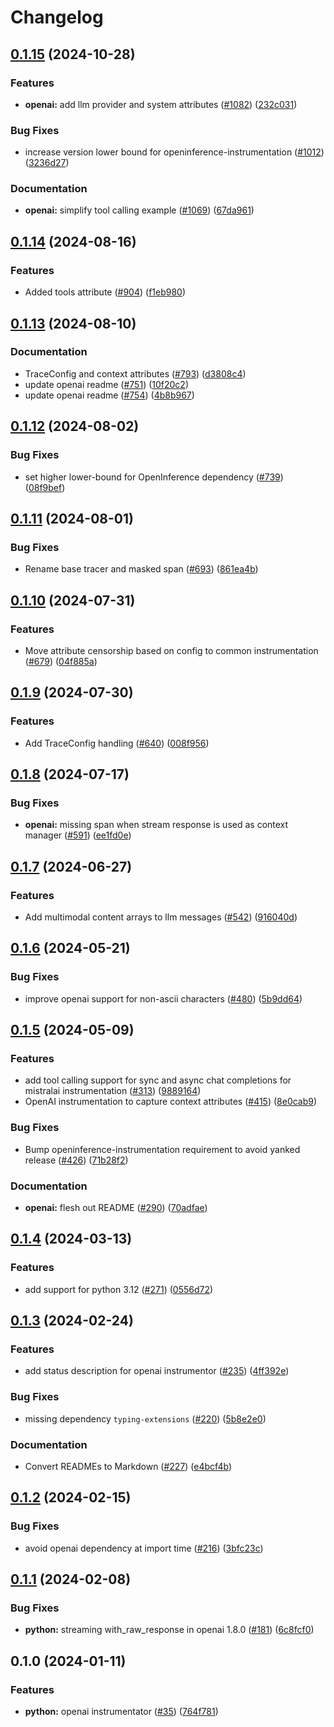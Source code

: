 # Changelog

## [0.1.15](https://github.com/Arize-ai/openinference/compare/python-openinference-instrumentation-openai-v0.1.14...python-openinference-instrumentation-openai-v0.1.15) (2024-10-28)


### Features

* **openai:** add llm provider and system attributes ([#1082](https://github.com/Arize-ai/openinference/issues/1082)) ([232c031](https://github.com/Arize-ai/openinference/commit/232c031deea6b81a007447a37db2b0e5eb8ce613))


### Bug Fixes

* increase version lower bound for openinference-instrumentation ([#1012](https://github.com/Arize-ai/openinference/issues/1012)) ([3236d27](https://github.com/Arize-ai/openinference/commit/3236d2733a46b84d693ddb7092209800cde8cc34))


### Documentation

* **openai:** simplify tool calling example ([#1069](https://github.com/Arize-ai/openinference/issues/1069)) ([67da961](https://github.com/Arize-ai/openinference/commit/67da961147ff6ac6892bd6683e4048cad35906a5))

## [0.1.14](https://github.com/Arize-ai/openinference/compare/python-openinference-instrumentation-openai-v0.1.13...python-openinference-instrumentation-openai-v0.1.14) (2024-08-16)


### Features

* Added tools attribute ([#904](https://github.com/Arize-ai/openinference/issues/904)) ([f1eb980](https://github.com/Arize-ai/openinference/commit/f1eb980a4a91d832c80252b254bf94a273c79031))

## [0.1.13](https://github.com/Arize-ai/openinference/compare/python-openinference-instrumentation-openai-v0.1.12...python-openinference-instrumentation-openai-v0.1.13) (2024-08-10)


### Documentation

* TraceConfig and context attributes ([#793](https://github.com/Arize-ai/openinference/issues/793)) ([d3808c4](https://github.com/Arize-ai/openinference/commit/d3808c4bea3f6a4c72d3a7ea09b54e78072be6fd))
* update openai readme ([#751](https://github.com/Arize-ai/openinference/issues/751)) ([10f20c2](https://github.com/Arize-ai/openinference/commit/10f20c2dd68f0ee8c90d8e43c0d71b408230dd66))
* update openai readme ([#754](https://github.com/Arize-ai/openinference/issues/754)) ([4b8b967](https://github.com/Arize-ai/openinference/commit/4b8b96799b255d46d95a201dd7188f545c9d1228))

## [0.1.12](https://github.com/Arize-ai/openinference/compare/python-openinference-instrumentation-openai-v0.1.11...python-openinference-instrumentation-openai-v0.1.12) (2024-08-02)


### Bug Fixes

* set higher lower-bound for OpenInference dependency ([#739](https://github.com/Arize-ai/openinference/issues/739)) ([08f9bef](https://github.com/Arize-ai/openinference/commit/08f9bef9391856b5d4f4dbb69a2c2867fd47bc51))

## [0.1.11](https://github.com/Arize-ai/openinference/compare/python-openinference-instrumentation-openai-v0.1.10...python-openinference-instrumentation-openai-v0.1.11) (2024-08-01)


### Bug Fixes

* Rename base tracer and masked span ([#693](https://github.com/Arize-ai/openinference/issues/693)) ([861ea4b](https://github.com/Arize-ai/openinference/commit/861ea4ba45cf02a1d0519a7cd2c5c6ca5d74115b))

## [0.1.10](https://github.com/Arize-ai/openinference/compare/python-openinference-instrumentation-openai-v0.1.9...python-openinference-instrumentation-openai-v0.1.10) (2024-07-31)


### Features

* Move attribute censorship based on config to common instrumentation ([#679](https://github.com/Arize-ai/openinference/issues/679)) ([04f885a](https://github.com/Arize-ai/openinference/commit/04f885a5934af6fe885e7498332785da110cb500))

## [0.1.9](https://github.com/Arize-ai/openinference/compare/python-openinference-instrumentation-openai-v0.1.8...python-openinference-instrumentation-openai-v0.1.9) (2024-07-30)


### Features

* Add TraceConfig handling  ([#640](https://github.com/Arize-ai/openinference/issues/640)) ([008f956](https://github.com/Arize-ai/openinference/commit/008f956d867fc3effaa0b75019159a15f4709322))

## [0.1.8](https://github.com/Arize-ai/openinference/compare/python-openinference-instrumentation-openai-v0.1.7...python-openinference-instrumentation-openai-v0.1.8) (2024-07-17)


### Bug Fixes

* **openai:** missing span when stream response is used as context manager ([#591](https://github.com/Arize-ai/openinference/issues/591)) ([ee1fd0e](https://github.com/Arize-ai/openinference/commit/ee1fd0ecfc4616c481a3b81e3e2eebf5858e5d8a))

## [0.1.7](https://github.com/Arize-ai/openinference/compare/python-openinference-instrumentation-openai-v0.1.6...python-openinference-instrumentation-openai-v0.1.7) (2024-06-27)


### Features

* Add multimodal content arrays to llm messages ([#542](https://github.com/Arize-ai/openinference/issues/542)) ([916040d](https://github.com/Arize-ai/openinference/commit/916040d50bd867c8d9fe34638b2e8b2dfca4d22c))

## [0.1.6](https://github.com/Arize-ai/openinference/compare/python-openinference-instrumentation-openai-v0.1.5...python-openinference-instrumentation-openai-v0.1.6) (2024-05-21)


### Bug Fixes

* improve openai support for non-ascii characters ([#480](https://github.com/Arize-ai/openinference/issues/480)) ([5b9dd64](https://github.com/Arize-ai/openinference/commit/5b9dd64e4063e5d7ecf357fdba0faa70acaa1a25))

## [0.1.5](https://github.com/Arize-ai/openinference/compare/python-openinference-instrumentation-openai-v0.1.4...python-openinference-instrumentation-openai-v0.1.5) (2024-05-09)


### Features

* add tool calling support for sync and async chat completions for mistralai instrumentation ([#313](https://github.com/Arize-ai/openinference/issues/313)) ([9889164](https://github.com/Arize-ai/openinference/commit/9889164b4dd815cdb044d6f40a9506a02adf38c2))
* OpenAI instrumentation to capture context attributes ([#415](https://github.com/Arize-ai/openinference/issues/415)) ([8e0cab9](https://github.com/Arize-ai/openinference/commit/8e0cab90c10a4e74270eacca7e0cc9271543fe2a))


### Bug Fixes

* Bump openinference-instrumentation requirement to avoid yanked release ([#426](https://github.com/Arize-ai/openinference/issues/426)) ([71b28f2](https://github.com/Arize-ai/openinference/commit/71b28f29c1331be89e0e82278b16fee2f17a0a9e))


### Documentation

* **openai:** flesh out README ([#290](https://github.com/Arize-ai/openinference/issues/290)) ([70adfae](https://github.com/Arize-ai/openinference/commit/70adfae642e0e0c1f207d237766ef54bec587236))

## [0.1.4](https://github.com/Arize-ai/openinference/compare/python-openinference-instrumentation-openai-v0.1.3...python-openinference-instrumentation-openai-v0.1.4) (2024-03-13)


### Features

* add support for python 3.12 ([#271](https://github.com/Arize-ai/openinference/issues/271)) ([0556d72](https://github.com/Arize-ai/openinference/commit/0556d72997ef607545488112cde881e8660bf5db))

## [0.1.3](https://github.com/Arize-ai/openinference/compare/python-openinference-instrumentation-openai-v0.1.2...python-openinference-instrumentation-openai-v0.1.3) (2024-02-24)


### Features

* add status description for openai instrumentor ([#235](https://github.com/Arize-ai/openinference/issues/235)) ([4ff392e](https://github.com/Arize-ai/openinference/commit/4ff392e2a67883b9cdcf87b54e2de4d99e2007b0))


### Bug Fixes

* missing dependency `typing-extensions` ([#220](https://github.com/Arize-ai/openinference/issues/220)) ([5b8e2e0](https://github.com/Arize-ai/openinference/commit/5b8e2e0bc2b5abe48ffbcf3c9ccc38e2e6d33d76))


### Documentation

* Convert READMEs to Markdown ([#227](https://github.com/Arize-ai/openinference/issues/227)) ([e4bcf4b](https://github.com/Arize-ai/openinference/commit/e4bcf4b86f27cc119a77f551811f9142ec6075ce))

## [0.1.2](https://github.com/Arize-ai/openinference/compare/python-openinference-instrumentation-openai-v0.1.1...python-openinference-instrumentation-openai-v0.1.2) (2024-02-15)


### Bug Fixes

* avoid openai dependency at import time ([#216](https://github.com/Arize-ai/openinference/issues/216)) ([3bfc23c](https://github.com/Arize-ai/openinference/commit/3bfc23c2c41a06262096ae02df04d96fec471e6c))

## [0.1.1](https://github.com/Arize-ai/openinference/compare/python-openinference-instrumentation-openai-v0.1.0...python-openinference-instrumentation-openai-v0.1.1) (2024-02-08)


### Bug Fixes

* **python:** streaming with_raw_response in openai 1.8.0 ([#181](https://github.com/Arize-ai/openinference/issues/181)) ([6c8fcf0](https://github.com/Arize-ai/openinference/commit/6c8fcf0cf10aaacb3db777e906741ea2ea3496ac))

## 0.1.0 (2024-01-11)


### Features

* **python:** openai instrumentator ([#35](https://github.com/Arize-ai/openinference/issues/35)) ([764f781](https://github.com/Arize-ai/openinference/commit/764f781081b8447412e872445716e115f4ef38aa))
